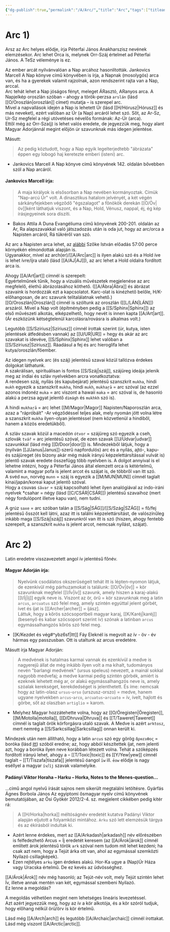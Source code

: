 ```yaml
---
{"dg-publish":true,"permalink":"/A/Arc/","title":"Arc","tags":["titleandheadingonedontmatch","multipleentries","stitched"],"created":"2025-03-25T21:17","updated":"2025-07-19T00:56"}
---
```



# Arc 1)

Arsz az Arc helyes elődje, írja Péterfai János Anakharszisz nevének elemzésekor. Arc lehet Orca is, melynek Orr-Száj értelmet ad Péterfai János. A TeSz véleménye is ez.  

Az ember arcát nyilvánvalóan a Nap arcához hasonlították. Jankovics Marcell A Nap könyve című könyvében is írja, a Napnak (mosolygós) arca van, és ha a gyerekek valamit rajzolnak, azon rendszerint rajta van a Nap, arccal.  
Arc tehát lehet a Nap jóságos fényt, meleget ÁRasztó, ARanyos arca. A Napjelkép oroszlán szóban – ahogy a török-perzsa `arslán` (lásd [[O/Oroszlán\|oroszlán]] címet) mutatja – is szerepel arc.  
Mivel a napvallások idején a Nap is lehetett Úr (lásd [[H/Hórusz\|Hórusz]] és más neveket), ezért valóban az Úr (a Nap) arcáról lehet szó. Sőt, az Ar-Sz, Ur-Sz megfelel a régi utóvetéses névelős formának: Az-Úr (arca).  
Ettől még az Orr-Sza(j) is lehet valós eredete, de jegyezzük meg, hogy alant Magyar Adorjánnál megint előjön úr szavunknak más idegen jelentése.  

Másutt:  
> Az pedig köztudott, hogy a Nap egyik legelterjedtebb "ábrázata" éppen egy lobogó haj keretezte emberi (isteni) arc.  
- Jankovics Marcell A Nap könyve című könyvének 142. oldalán bővebben szól a Nap arcáról.

#### Jankovics Marcell írja:

> A maja királyok is elsősorban a Nap nevében kormányoztak. Címük "Nap-arcú Úr" volt. A dinasztikus hatalom jelvényét, a két végén sárkányfejekben végződő "égszalagot" a főnökök derekán [[O/Öv\|öv]]ként láthatjuk viszont, és a Nap, Hold, Vénusz, nappal, éj, ég kép írásjegyeinek sora díszíti.  
- Bakos Attila A Duna Evangéliuma című könyvének 200-201. oldalán az Ar, Ra alapszavakkal való játszadozás után is oda jut, hogy az arc/orca a Napisten arcáról, Rá tükréről van szó.  

Az arc a Napisten arca lehet, az [alábbi](https://youtu.be/t_wCyPF5huk) Szőke István előadás 57:00 perce környékén elmondottak alapján is.  
Ugyanakkor, mivel az arch(er)/[[A/Arc\|arc]] is ilyen alakú szó és a Hold íve is lehet ívre/íjra utaló (lásd [[A/AJ\|AJ]]), az arc lehet a Hold oldalra fordított arca is.  

Ahogy [[A/Art\|art]] címnél is szerepelt:  
Egyértelműnek tűnik, hogy a vizuális művészetek megjelenése az arc megfelelő, élethű ábrázolásához köthető. ([[A/Ábra\|Ábra]] és ábrázat szavaink is hordozzák ezt a kapcsolatot. Karc-olat is kinézhető belőle, H/K-előhangosan, de arc szavunk telitalálatnak vehető.)  
[[O/Oroszlán\|Oroszlán]] címnél is szóltunk az oroszlán ([[L/LÁN\|LÁN]]) arszáról. Mivel a Nap volt (építményben pedig a [[S/Sphinx\|Sphinx]]) az első művészeti alkotás, elképzelhető, hogy nevét is innen kapta [[A/Art\|art]]. (Ár eszközünk kétségtelenül karcolásra/rovásra is alkalmas volt.)  

Legutóbb [[S/Szíriusz\|Szíriusz]] címnél írottak szerint (úr, kutya, isten jelentések átfedésben vannak) az [[U/UR\|UR]] = hegy és akár az arc szavakat is idevéve, [[S/Sphinx\|Sphinx]] lehet valóban a [[S/Szíriusz\|Szíriusz]]. Ráadásul a fej és arc hieroglifa lehet kutya/oroszlán/főember.  

Az idegen nyelvek arc (és száj) jelentésű szavai közül tallózva érdekes dolgokat láthatunk.  
A szakrálisan, spirituálisan is fontos [[S/Száj\|száj]], szájüreg ideája jelenik meg az indiai és szláv nyelvekben arcra vonatkoztatva:  
A rendesen száj, nyílás (és kapubejárat) jelentésű szanszkrit `mukha`, hindi `mukh` egyezik a szanszkrit `mukha`, hindi `mukh`, `mukhaŗā` = arc szóval (az ezzel azonos indonéz `muka` = arc viszont a hawaii `maka` = arc szóval is, de hasonló alakú a  perzsa agyat jelentő `dimágh` és `mukhkh` szó is).  

A hindi `mukhaŗā` = arc lehet [[M/Magor\|Magor]] Napisten/Naporoszlán arca, azaz a "rápróbált" -Ar végződéssel teljes alak, mely nyomán jött volna létre a szanszkrit `mukha` ilyen-olyan jelentéssel (nem közvetlenül a hindiből, hanem a közös eredetükből).  

A szláv szavak közül a macedón `ótvor` = szájüreg szó egyezik a cseh, szlovák `tvář` = arc jelentésű szóval, de ezen szavak [[U/Udvar\|udvar]] szavunkkal (lásd még [[D/Door\|door]]) is. Mindezekből látjuk, hogy a (nyilván [[J/Janus\|Janus]]-szerű napfordulós) arc és a nyílás, ajtó-, kapu- és szájüreget (és bizony akár még másik irányú képzelettársítással vulvát is) jelentő szavak eredete összefügg több nyelvben is. A dolgot annyival is el lehetne intézni, hogy a Péterfai János által elemzett orca is kétértelmű, valamint a magyar pofa is jelent arcot és szájat is, de többről van itt szó.  
A svéd `mun`, norvég `munn` = száj is egyezik a [[M/MUN\|MUN]] címnél taglalt kínai/japán/koreai kaput jelentő szóval.  
Hogy a csuvas `śăvar` = száj kapcsolható lehet ilyen analógiával az indo-iráni nyelvek \*csahar = négy (lásd [[C/CSÁR\|CSÁR]]) jelentésű szavaihoz (mert négy fordulópont illetve kapu van), nem tudni.  

A grúz `saxe` = arc szóban talán a [[S/Ság\|SÁG]]/[[S/Szág\|SZÁG]] = fő/fej jelentésű ősszót kell látni, azaz itt is találni képzelettársítást, de valószínűleg inkább maga [[S/Száj\|száj]] szavunkról van itt is szó (hiszen, ahogy fentebb szerepelt, a szanszkrit `mukha` is jelent arcot, nemcsak nyílást, szájat).  

  

# Arc 2)

Latin eredetre visszavezetett angol ív jelentésű főnév.  

#### Magyar Adorján írja:  

> Nyelvünk csodálatos okszerűségeit tehát itt is lépten-nyomon látjuk, de ezenkívül még párhuzamokat is találunk: [[O/Öv\|öv]] = kör szavunknak megfelel [[I/Ív\|ív]] szavunk, amely hiszen a karaj-alakú [[I/Íj\|íj]] egyik neve is. Viszont az ör, örű = kör szavunknak meg a latin `arcus`, `arcuatus` szó felel meg, amely szintén egyúttal jelent görbét, ívet és íjat is \[[[Archer\|archer]] = íjász\].  
> Láttuk, hogy a kőrös szócsoportbeli magyar karaj, [[K/Karéj\|karéj]] (besenyő és kabar szócsoport szerint ív) szónak a latinban `arcus` egymássalhangzós kőrös szó felel meg.  
- [[K/Kezdet és vég#^ybz6sf\|Itt]] Fáy Eleknél is megvolt az ív - öv - év hármas egy passzusban. Ott is utaltunk az arcus eredetére.

Másutt írja Magyar Adorján:  
> A medvének is hatalmas karmai vannak és ezenkívül a medve is nagyerejű állat de még inkább ilyen volt a ma kihalt, tudományos nevén "barlangi medvének" (ursus speleus) nevezett, a mainál sokkal nagyobb medvefaj; a medve karmai pedig szintén görbék, amiért is ezeknek lehetett még ar, or alakú egymássalhangzós neve is, amely szóalak kerekséget, kerekdedséget is jelenthetett. És íme: nemcsak hogy az latin-olasz `ursus`-`orso` (urszusz-orszo) = medve, hanem ugyane nyelvekben `arcus`-`arco`, `arcuatus`-`arcuato` = ív, ívelt, hajlott és görbe, sőt az olaszban `artiglio` = karom.  
- Melyhez Magyar hozzátehette volna, hogy az [[O/Öregisten\|Öregisten]], [[M/Motolla\|motolla]], [[D/Dhruva\|Dhruva]] és [[T/Taweret\|Taweret]] címnél is taglalt örök körforgásra utaló szavak. A Medve is azért `arktosz`, mert nemrég a [[S/Sarkcsillag\|Sarkcsillag]] onnan került ki.

Mindezek után nem állítható, hogy a latin `arcus` szó egy görög `ἄρκευθος` = boróka (lásd [itt](https://en.wiktionary.org/wiki/%E1%BC%84%CF%81%CE%BA%CE%B5%CF%85%CE%B8%CE%BF%CF%82#Ancient_Greek)) szóból eredne; az, hogy abból készítettek íjat, nem jelenti azt, hogy a boróka ilyen neve korábban létezett volna. Tehát a szóképzés fordított irányú lehet, ahogy a – [[T/Toxic\|toxic]] és [[Y/Yew\|yew]] címnél taglalt – [[T/Tiszafa\|tiszafa]] jelentésű óangol `īw` ill. `ēow` elődje is nagy eséllyel a magyar `ív`/`íj` szavak valamelyike.

#### Padányi Viktor Horaha – Harku – Horka, Notes to the Menes-question...

...című angol nyelvű írását sajnos nem sikerült megtalálni letöltésre. Gyárfás Ágnes Borbola János Az egyiptomi ősmagyar nyelv című könyvének bemutatójában, az Ősi Gyökér 2012/2-4. sz. megjelent cikkében pedig kitér rá:  
> A [[H/Horka\|horka]] méltóságnév eredetét kutatva Padányi Viktor alapján eljutott a folyamközi mintához. `Arku` szó lett elemzésük tárgya és az ékírásból indultak ki.  
- Azért lenne érdekes, mert az [[A/Arkadash\|arkadash]] név előrészében is felfedezhető Arcus = Íj eredetét keresem (az [[A/Árok\|árok]] címnél említett árok jelentésű török `ark` szóval nem tudom mit lehet kezdeni; ha csak azt nem, hogy a Tejút árka ott van, ahol az egymással szemközti Nyilazó csillagképek).
- Ezen rejtélyes `arku` igen érdekes alakú. Hor-Ka ugye a (Nap)Úr Háza vagy Uracska értelmű. De ez kevés az üdvösséghez.

[[A/Árok\|Árok]] név még hasonló; az Tejút-név volt, mely Tejút szintén lehet Ív, illetve annak mentén van két, egymással szembeni Nyilazó.  
Ez lenne a megoldás?  

A megoldás vélhetően megint nem lehetséges lineáris levezetéssel.  
Azt azért jegyezzük meg, hogy az ív a kör alkotója, és a kör szóról tudjuk, hogy előhang nélkül örü/örv is kör értelmű.  


Lásd még [[A/Arch\|arch]] és legutóbb [[A/Archaic\|archaic]] címnél írottakat.  
Lásd még viszont [[A/Arctic\|arctic]].  